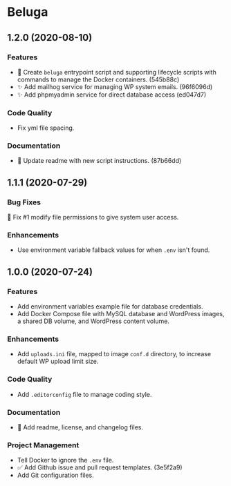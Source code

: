 # Beluga

<!--
Changelog formatting (http://semver.org/)

## Major.MinorAddorDeprec.Bugfix YYYY-MM-DD

### Features
### Enhancements
### Bug Fixes
### Experiments
### Deprecations
### Code Quality
### Documentation
### Build Tooling
### Project Management
-->

## 1.2.0 (2020-08-10)

### Features

- 🐳 Create `beluga` entrypoint script and supporting lifecycle scripts with commands to manage the Docker containers. (545b88c)
- ✨ Add mailhog service for managing WP system emails. (96f6096d)
- ✨ Add phpmyadmin service for direct database access (ed047d7)

### Code Quality

- Fix yml file spacing.

### Documentation

- 📝 Update readme with new script instructions. (87b66dd)

## 1.1.1 (2020-07-29)

### Bug Fixes

:bug: Fix #1 modify file permissions to give system user access.

### Enhancements

- Use environment variable fallback values for when `.env` isn't found.

## 1.0.0 (2020-07-24)

### Features

- Add environment variables example file for database credentials.
- Add Docker Compose file with MySQL database and WordPress images, a shared DB volume, and WordPress content volume.

### Enhancements

- Add `uploads.ini` file, mapped to image `conf.d` directory, to increase default WP upload limit size.

### Code Quality

- Add `.editorconfig` file to manage coding style.

### Documentation

- 📝 Add readme, license, and changelog files.

### Project Management

- Tell Docker to ignore the `.env` file.
- ✅ Add Github issue and pull request templates. (3e5f2a9)
- Add Git configuration files.
